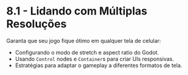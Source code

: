 # 8.1 - Lidando com Múltiplas Resoluções

Garanta que seu jogo fique ótimo em qualquer tela de celular:
- Configurando o modo de stretch e aspect ratio do Godot.
- Usando `Control` nodes e `Container`s para criar UIs responsivas.
- Estratégias para adaptar o gameplay a diferentes formatos de tela.
